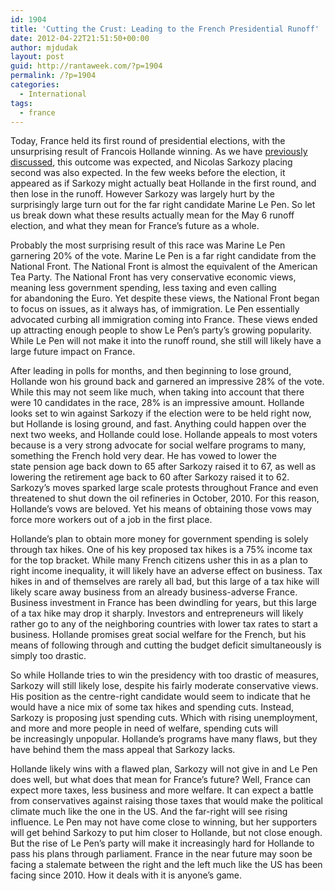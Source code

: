 ```yaml
---
id: 1904
title: 'Cutting the Crust: Leading to the French Presidential Runoff'
date: 2012-04-22T21:51:50+00:00
author: mjdudak
layout: post
guid: http://rantaweek.com/?p=1904
permalink: /?p=1904
categories:
  - International
tags:
  - france
---
```

Today, France held its first round of presidential elections, with the unsurprising result of Francois Hollande winning. As we have [previously discussed](http://rantaweek.com/french-presidential-race-the-anti-sarkozys-febuary-27-2012/ "French Presidential Race: The Anti-Sarkozys- Febuary 27, 2012"), this outcome was expected, and Nicolas Sarkozy placing second was also expected. In the few weeks before the election, it appeared as if Sarkozy might actually beat Hollande in the first round, and then lose in the runoff. However Sarkozy was largely hurt by the surprisingly large turn out for the far right candidate Marine Le Pen. So let us break down what these results actually mean for the May 6 runoff election, and what they mean for France&#8217;s future as a whole.

Probably the most surprising result of this race was Marine Le Pen garnering 20% of the vote. Marine Le Pen is a far right candidate from the National Front. The National Front is almost the equivalent of the American Tea Party. The National Front has very conservative economic views, meaning less government spending, less taxing and even calling for abandoning the Euro. Yet despite these views, the National Front began to focus on issues, as it always has, of immigration. Le Pen essentially advocated curbing all immigration coming into France. These views ended up attracting enough people to show Le Pen&#8217;s party&#8217;s growing popularity. While Le Pen will not make it into the runoff round, she still will likely have a large future impact on France.

After leading in polls for months, and then beginning to lose ground, Hollande won his ground back and garnered an impressive 28% of the vote. While this may not seem like much, when taking into account that there were 10 candidates in the race, 28% is an impressive amount. Hollande looks set to win against Sarkozy if the election were to be held right now, but Hollande is losing ground, and fast. Anything could happen over the next two weeks, and Hollande could lose. Hollande appeals to most voters because is a very strong advocate for social welfare programs to many, something the French hold very dear. He has vowed to lower the state pension age back down to 65 after Sarkozy raised it to 67, as well as lowering the retirement age back to 60 after Sarkozy raised it to 62. Sarkozy&#8217;s moves sparked large scale protests throughout France and even threatened to shut down the oil refineries in October, 2010. For this reason, Hollande&#8217;s vows are beloved. Yet his means of obtaining those vows may force more workers out of a job in the first place.

Hollande&#8217;s plan to obtain more money for government spending is solely through tax hikes. One of his key proposed tax hikes is a 75% income tax for the top bracket. While many French citizens usher this in as a plan to right income inequality, it will likely have an adverse effect on business. Tax hikes in and of themselves are rarely all bad, but this large of a tax hike will likely scare away business from an already business-adverse France. Business investment in France has been dwindling for years, but this large of a tax hike may drop it sharply. Investors and entrepreneurs will likely rather go to any of the neighboring countries with lower tax rates to start a business. Hollande promises great social welfare for the French, but his means of following through and cutting the budget deficit simultaneously is simply too drastic.

So while Hollande tries to win the presidency with too drastic of measures, Sarkozy will still likely lose, despite his fairly moderate conservative views. His position as the centre-right candidate would seem to indicate that he would have a nice mix of some tax hikes and spending cuts. Instead, Sarkozy is proposing just spending cuts. Which with rising unemployment, and more and more people in need of welfare, spending cuts will be increasingly unpopular. Hollande&#8217;s programs have many flaws, but they have behind them the mass appeal that Sarkozy lacks.

Hollande likely wins with a flawed plan, Sarkozy will not give in and Le Pen does well, but what does that mean for France&#8217;s future? Well, France can expect more taxes, less business and more welfare. It can expect a battle from conservatives against raising those taxes that would make the political climate much like the one in the US. And the far-right will see rising influence. Le Pen may not have come close to winning, but her supporters will get behind Sarkozy to put him closer to Hollande, but not close enough. But the rise of Le Pen&#8217;s party will make it increasingly hard for Hollande to pass his plans through parliament. France in the near future may soon be facing a stalemate between the right and the left much like the US has been facing since 2010. How it deals with it is anyone&#8217;s game.